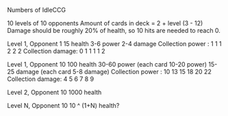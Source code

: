 Numbers of IdleCCG

10 levels of 10 opponents
Amount of cards in deck = 2 + level (3 - 12)
Damage should be roughly 20% of health, so 10 hits are needed to reach 0.

Level 1,  Opponent 1
15 health
3-6 power
2-4 damage
Collection power : 1 1 1 2 2 2
Collection damage: 0 1 1 1 1 2 

Level 1, Opponent 10
100 health
30-60 power (each card 10-20 power)
15-25 damage (each card 5-8 damage)
Collection power : 10 13 15 18 20 22
Collection damage: 4 5 6 7 8 9

Level 2, Opponent 10
1000 health

Level N, Opponent 10
10 ^ (1+N) health?

